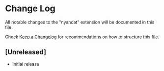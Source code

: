# Change Log

All notable changes to the "nyancat" extension will be documented in this file.

Check [Keep a Changelog](http://keepachangelog.com/) for recommendations on how to structure this file.

## [Unreleased]

- Initial release
